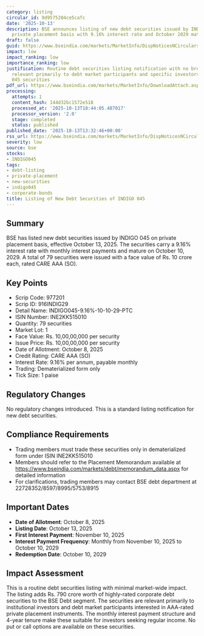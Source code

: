 ```yaml
---
category: listing
circular_id: 9d9575204ce5cafc
date: '2025-10-13'
description: BSE announces listing of new debt securities issued by INDIGO 045 on
  private placement basis with 9.16% interest rate and October 2029 maturity.
draft: false
guid: https://www.bseindia.com/markets/MarketInfo/DispNoticesNCirculars.aspx?Noticeid={15348AFD-1B84-46EB-9F44-33BFB49B8750}&noticeno=20251013-30&dt=10/13/2025&icount=30&totcount=65&flag=0
impact: low
impact_ranking: low
importance_ranking: low
justification: Routine debt securities listing notification with no broad market impact,
  relevant primarily to debt market participants and specific investors in INDIGO
  045 securities
pdf_url: https://www.bseindia.com/markets/MarketInfo/DownloadAttach.aspx?id=20251013-30&attachedId=
processing:
  attempts: 1
  content_hash: 144d32bc1572e518
  processed_at: '2025-10-13T18:44:05.487017'
  processor_version: '2.0'
  stage: completed
  status: published
published_date: '2025-10-13T13:32:46+00:00'
rss_url: https://www.bseindia.com/markets/MarketInfo/DispNoticesNCirculars.aspx?Noticeid={15348AFD-1B84-46EB-9F44-33BFB49B8750}&noticeno=20251013-30&dt=10/13/2025&icount=30&totcount=65&flag=0
severity: low
source: bse
stocks:
- INDIGO045
tags:
- debt-listing
- private-placement
- new-securities
- indigo045
- corporate-bonds
title: Listing of New Debt Securities of INDIGO 045
---
```


## Summary

BSE has listed new debt securities issued by INDIGO 045 on private placement basis, effective October 13, 2025. The securities carry a 9.16% interest rate with monthly interest payments and mature on October 10, 2029. A total of 79 securities were issued with a face value of Rs. 10 crore each, rated CARE AAA (SO).

## Key Points

- Scrip Code: 977201
- Scrip ID: 916INDIG29
- Detail Name: INDIGO045-9.16%-10-10-29-PTC
- ISIN Number: INE2KK515010
- Quantity: 79 securities
- Market Lot: 1
- Face Value: Rs. 10,00,00,000 per security
- Issue Price: Rs. 10,00,00,000 per security
- Date of Allotment: October 8, 2025
- Credit Rating: CARE AAA (SO)
- Interest Rate: 9.16% per annum, payable monthly
- Trading: Dematerialized form only
- Tick Size: 1 paise

## Regulatory Changes

No regulatory changes introduced. This is a standard listing notification for new debt securities.

## Compliance Requirements

- Trading members must trade these securities only in dematerialized form under ISIN INE2KK515010
- Members should refer to the Placement Memorandum available at https://www.bseindia.com/markets/debt/memorandum_data.aspx for detailed information
- For clarifications, trading members may contact BSE debt department at 22728352/8597/8995/5753/8915

## Important Dates

- **Date of Allotment**: October 8, 2025
- **Listing Date**: October 13, 2025
- **First Interest Payment**: November 10, 2025
- **Interest Payment Frequency**: Monthly from November 10, 2025 to October 10, 2029
- **Redemption Date**: October 10, 2029

## Impact Assessment

This is a routine debt securities listing with minimal market-wide impact. The listing adds Rs. 790 crore worth of highly-rated corporate debt securities to the BSE Debt segment. The securities are relevant primarily to institutional investors and debt market participants interested in AAA-rated private placement instruments. The monthly interest payment structure and 4-year tenure make these suitable for investors seeking regular income. No put or call options are available on these securities.